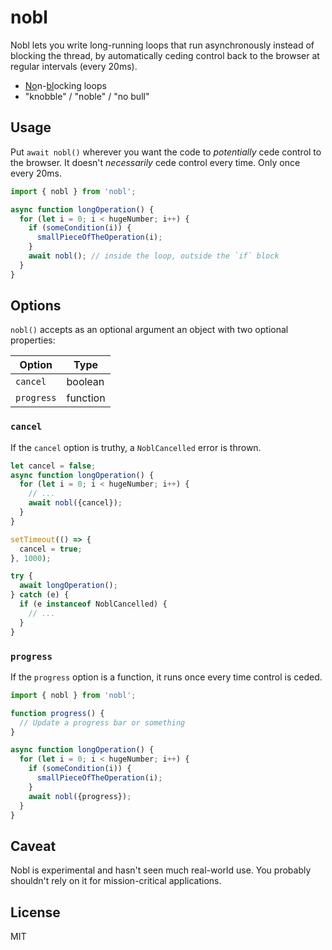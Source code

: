 # nobl

Nobl lets you write long-running loops that run asynchronously instead of blocking the thread, by automatically ceding control back to the browser at regular intervals (every 20ms).

* <ins>No</ins>n-<ins>bl</ins>ocking loops
* "knobble" / "noble" / "no bull"

## Usage

Put `await nobl()` wherever you want the code to *potentially* cede control to the browser. It doesn't *necessarily* cede control every time. Only once every 20ms.

```javascript
import { nobl } from 'nobl';

async function longOperation() {
  for (let i = 0; i < hugeNumber; i++) {
    if (someCondition(i)) {
      smallPieceOfTheOperation(i);
    }
    await nobl(); // inside the loop, outside the `if` block
  }
}
```

## Options

`nobl()` accepts as an optional argument an object with two optional properties:

Option     | Type
-----------|----------
`cancel`   | boolean
`progress` | function

### `cancel`

If the `cancel` option is truthy, a `NoblCancelled` error is thrown.

```javascript
let cancel = false;
async function longOperation() {
  for (let i = 0; i < hugeNumber; i++) {
    // ...
    await nobl({cancel});
  }
}

setTimeout(() => {
  cancel = true;
}, 1000);

try {
  await longOperation();
} catch (e) {
  if (e instanceof NoblCancelled) {
    // ...
  }
}
```

### `progress`

If the `progress` option is a function, it runs once every time control is ceded.

```javascript
import { nobl } from 'nobl';

function progress() {
  // Update a progress bar or something
}

async function longOperation() {
  for (let i = 0; i < hugeNumber; i++) {
    if (someCondition(i)) {
      smallPieceOfTheOperation(i);
    }
    await nobl({progress});
  }
}
```

## Caveat
Nobl is experimental and hasn't seen much real-world use. You probably shouldn't rely on it for mission-critical applications.

## License
MIT
